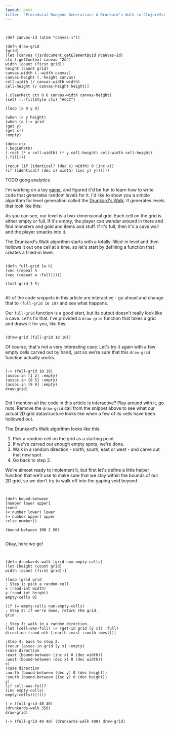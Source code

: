 ```yaml
---
layout: post
title:  "Procedural Dungeon Generation: A Drunkard's Walk in ClojureScript"
---
```


<pre class="hidden"><code class="cljs">

(def canvas-id (atom "canvas-1"))

(defn draw-grid
[grid]
(let [canvas (js/document.getElementById @canvas-id)
ctx (.getContext canvas "2d")
width (count (first grid))
height (count grid)
canvas-width (.-width canvas)
canvas-height (.-height canvas)
cell-width (/ canvas-width width)
cell-height (/ canvas-height height)]

(.clearRect ctx 0 0 canvas-width canvas-height)
(set! (.-fillStyle ctx) "#CCC")

(loop [x 0 y 0]

(when (< y height)
(when (= (-> grid
(get y)
(get x))
:empty)

(doto ctx
(.beginPath)
(.rect (* x cell-width) (* y cell-height) cell-width cell-height)
(.fill)))

(recur (if (identical? (dec x) width) 0 (inc x))
(if (identical? (dec x) width) (inc y) y))))))
</code></pre>

TODO goog analytics

I'm working on a toy [game](http://github.com/jrheard/voke), and figured it'd be fun to learn how to write code that generates random levels for it. I'd like to show you a simple algorithm for level generation called the [Drunkard's Walk](http://www.roguebasin.com/index.php?title=Random_Walk_Cave_Generation). It generates levels that look like this:

<canvas id="canvas-4" width="400" height="400"></canvas>

As you can see, our level is a two-dimensional grid. Each cell on the grid is either empty or full. If it's empty, the player can wander around in there and find monsters and gold and items and stuff. If it's full, then it's a cave wall and the player smacks into it.

The Drunkard's Walk algorithm starts with a totally-filled-in level and then hollows it out one cell at a time, so let's start by defining a function that creates a filled-in level.

<pre><code class="cljs">
(defn full-grid [w h]
(vec (repeat h
(vec (repeat w :full)))))

(full-grid 3 5)

</code></pre>

All of the code snippets in this article are interactive - go ahead and change that to <code>(full-grid 10 10)</code> and see what happens.

Our <code>full-grid</code> function is a good start, but its output doesn't really look like a cave. Let's fix that. I've provided a <code>draw-grid</code> function that takes a grid and draws it for you, like this:

<pre><code class="cljs" data-preamble='(reset! canvas-id "canvas-1")'>
(draw-grid (full-grid 10 10))
</code></pre>

<canvas id="canvas-1" width="200" height="200"></canvas>

Of course, that's not a very interesting cave. Let's try it again with a few empty cells carved out by hand, just so we're sure that this <code>draw-grid</code> function actually works.

<pre><code class="cljs" data-preamble='(reset! canvas-id "canvas-2")'>
(-> (full-grid 10 10)
(assoc-in [1 2] :empty)
(assoc-in [8 5] :empty)
(assoc-in [9 9] :empty)
draw-grid)

</code></pre>

<canvas id="canvas-2" width="200" height="200"></canvas>

Did I mention all the code in this article is interactive? Play around with it, go nuts. Remove the <code>draw-grid</code> call from the snippet above to see what our actual 2D grid datastructure looks like when a few of its cells have been hollowed out.

The Drunkard's Walk algorithm looks like this:

1. Pick a random cell on the grid as a starting point.
1. If we've carved out enough empty spots, we're done.
1. Walk in a random direction - north, south, east or west - and carve out that new spot.
1. Go back to step 2.

We're almost ready to implement it, but first let's define a little helper function that we'll use to make sure that we stay within the bounds of our 2D grid, so we don't try to walk off into the gaping void beyond.

<pre><code class="cljs">

(defn bound-between
[number lower upper]
(cond
(< number lower) lower
(> number upper) upper
:else number))

(bound-between 100 2 50)

</code></pre>

Okay, here we go!

<pre><code class="cljs" data-preamble='(reset! canvas-id "canvas-3")'>

(defn drunkards-walk [grid num-empty-cells]
(let [height (count grid)
width (count (first grid))]

(loop [grid grid
; Step 1: pick a random cell.
x (rand-int width)
y (rand-int height)
empty-cells 0]

(if (= empty-cells num-empty-cells)
; Step 2: if we're done, return the grid.
grid

; Step 3: walk in a random direction.
(let [cell-was-full? (= (get-in grid [y x]) :full)
direction (rand-nth [:north :east :south :west])]

;Step 4: back to step 2.
(recur (assoc-in grid [y x] :empty)
(case direction
:east (bound-between (inc x) 0 (dec width))
:west (bound-between (dec x) 0 (dec width))
x)
(case direction
:north (bound-between (dec y) 0 (dec height))
:south (bound-between (inc y) 0 (dec height))
y)
(if cell-was-full?
(inc empty-cells)
empty-cells)))))))

(-> (full-grid 40 40)
(drunkards-walk 350)
draw-grid)
</code></pre>

<canvas id="canvas-3" width="400" height="400"></canvas>


<pre class="hidden"><code class="cljs" data-preamble='(reset! canvas-id "canvas-4")'>(-> (full-grid 40 40) (drunkards-walk 400) draw-grid)</code></pre>
